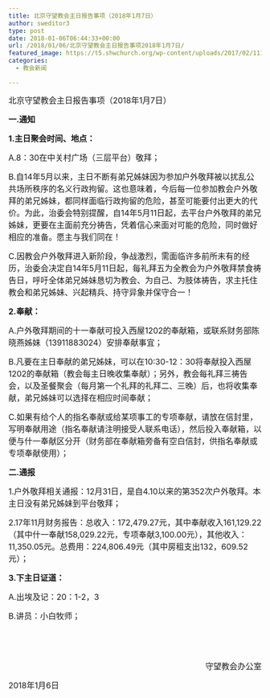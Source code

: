 ```yaml
---
title: 北京守望教会主日报告事项（2018年1月7日）
author: sweditor3
type: post
date: 2018-01-06T06:44:33+00:00
url: /2018/01/06/北京守望教会主日报告事项2018年1月7日/
featured_image: https://t5.shwchurch.org/wp-content/uploads/2017/02/111mg-826x288.jpg
categories:
  - 教会新闻

---
```

<span style="font-size: 12pt;">北京守望教会主日报告事项（2018年1月7日）</span>

<!--more-->

<span style="font-size: 12pt;"><strong>一.通知</strong></span>

<span style="font-size: 12pt;"><strong>1.主日聚会时间、地点：</strong></span>

<span style="font-size: 12pt;">A.8：30在中关村广场（三层平台）敬拜；</span>

<span style="font-size: 12pt;">B.自14年5月以来，主日不断有弟兄姊妹因为参加户外敬拜被以扰乱公共场所秩序的名义行政拘留。这也意味着，今后每一位参加教会户外敬拜的弟兄姊妹，都同样面临行政拘留的危险，甚至可能要付出更大的代价。为此，治委会特别提醒，自14年5月11日起，去平台户外敬拜的弟兄姊妹，更要在主面前充分祷告，凭着信心来面对可能的危险，同时做好相应的准备。愿主与我们同在！</span>

<span style="font-size: 12pt;">C.因教会户外敬拜进入新阶段，争战激烈，需面临许多前所未有的经历，治委会决定自14年5月11日起，每礼拜五为全教会为户外敬拜禁食祷告日，呼吁全体弟兄姊妹恳切为教会、为自己、为肢体祷告，求主托住教会和弟兄姊妹、兴起精兵、持守异象并保守合一！</span>

<span style="font-size: 12pt;"><strong>2.奉献：</strong></span>

<span style="font-size: 12pt;">A.户外敬拜期间的十一奉献可投入西屋1202的奉献箱，或联系财务部陈晓燕姊妹（13911883024）安排奉献事宜；</span>

<span style="font-size: 12pt;">B.凡要在主日奉献的弟兄姊妹，可以在10:30-12：30将奉献投入西屋1202的奉献箱（教会每主日晚收集奉献）；另外，教会每礼拜三祷告会，以及圣餐聚会（每月第一个礼拜的礼拜二、三晚）后，也将收集奉献，弟兄姊妹可以选择在相应时间奉献；</span>

<span style="font-size: 12pt;">C.如果有给个人的指名奉献或给某项事工的专项奉献，请放在信封里，写明奉献用途（指名奉献请注明接受人联系电话），然后投入奉献箱，以便与什一奉献区分开（财务部在奉献箱旁备有空白信封，供指名奉献或专项奉献使用）；</span>

<span style="font-size: 12pt;"><strong>二.通报</strong></span>

<span style="font-size: 12pt;">1.户外敬拜相关通报：12月31日，是自4.10以来的第352次户外敬拜。本主日没有弟兄姊妹到平台敬拜；</span>

<span style="font-size: 12pt;">2.17年11月财务报告：总收入：172,479.27元，其中奉献收入161,129.22（其中什一奉献158,029.22元，专项奉献3,100.00元），其他收入：11,350.05元。总费用：224,806.49元（其中房租支出132，609.52元）；</span>

<span style="font-size: 12pt;"><strong>3.下主日证道：</strong></span>

<span style="font-size: 12pt;">A.出埃及记：20：1-2，3</span>

<span style="font-size: 12pt;">B.讲员：小白牧师；</span>

&nbsp;

&nbsp;

<p style="text-align: right;">
  <span style="font-size: 12pt;">守望教会办公室</span>
</p>

<span style="font-size: 12pt;">2018年1月6日</span>